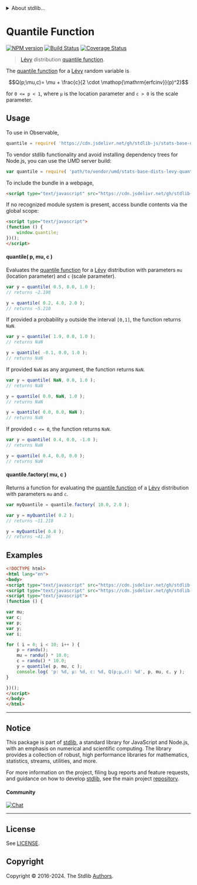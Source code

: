 <!--

@license Apache-2.0

Copyright (c) 2018 The Stdlib Authors.

Licensed under the Apache License, Version 2.0 (the "License");
you may not use this file except in compliance with the License.
You may obtain a copy of the License at

   http://www.apache.org/licenses/LICENSE-2.0

Unless required by applicable law or agreed to in writing, software
distributed under the License is distributed on an "AS IS" BASIS,
WITHOUT WARRANTIES OR CONDITIONS OF ANY KIND, either express or implied.
See the License for the specific language governing permissions and
limitations under the License.

-->


<details>
  <summary>
    About stdlib...
  </summary>
  <p>We believe in a future in which the web is a preferred environment for numerical computation. To help realize this future, we've built stdlib. stdlib is a standard library, with an emphasis on numerical and scientific computation, written in JavaScript (and C) for execution in browsers and in Node.js.</p>
  <p>The library is fully decomposable, being architected in such a way that you can swap out and mix and match APIs and functionality to cater to your exact preferences and use cases.</p>
  <p>When you use stdlib, you can be absolutely certain that you are using the most thorough, rigorous, well-written, studied, documented, tested, measured, and high-quality code out there.</p>
  <p>To join us in bringing numerical computing to the web, get started by checking us out on <a href="https://github.com/stdlib-js/stdlib">GitHub</a>, and please consider <a href="https://opencollective.com/stdlib">financially supporting stdlib</a>. We greatly appreciate your continued support!</p>
</details>

# Quantile Function

[![NPM version][npm-image]][npm-url] [![Build Status][test-image]][test-url] [![Coverage Status][coverage-image]][coverage-url] <!-- [![dependencies][dependencies-image]][dependencies-url] -->

> [Lévy][levy-distribution] distribution [quantile function][quantile-function].

<section class="intro">

The [quantile function][quantile-function] for a [Lévy][levy-distribution] random variable is

<!-- <equation class="equation" label="eq:levy_quantile_function" align="center" raw="Q(p;\mu,c)= \mu + \frac{c}{2 \cdot \operatorname{erfcinv}(p)^2}" alt="Quantile function for a Lévy distribution."> -->

```math
Q(p;\mu,c)= \mu + \frac{c}{2 \cdot \mathop{\mathrm{erfcinv}}(p)^2}
```

<!-- <div class="equation" align="center" data-raw-text="Q(p;\mu,c)= \mu + \frac{c}{2 \cdot \operatorname{erfcinv}(p)^2}" data-equation="eq:levy_quantile_function">
    <img src="https://cdn.jsdelivr.net/gh/stdlib-js/stdlib@51534079fef45e990850102147e8945fb023d1d0/lib/node_modules/@stdlib/stats/base/dists/levy/quantile/docs/img/equation_levy_quantile_function.svg" alt="Quantile function for a Lévy distribution.">
    <br>
</div> -->

<!-- </equation> -->

for `0 <= p < 1`, where `µ` is the location parameter and `c > 0` is the scale parameter.

</section>

<!-- /.intro -->



<section class="usage">

## Usage

To use in Observable,

```javascript
quantile = require( 'https://cdn.jsdelivr.net/gh/stdlib-js/stats-base-dists-levy-quantile@v0.2.0-umd/browser.js' )
```

To vendor stdlib functionality and avoid installing dependency trees for Node.js, you can use the UMD server build:

```javascript
var quantile = require( 'path/to/vendor/umd/stats-base-dists-levy-quantile/index.js' )
```

To include the bundle in a webpage,

```html
<script type="text/javascript" src="https://cdn.jsdelivr.net/gh/stdlib-js/stats-base-dists-levy-quantile@v0.2.0-umd/browser.js"></script>
```

If no recognized module system is present, access bundle contents via the global scope:

```html
<script type="text/javascript">
(function () {
    window.quantile;
})();
</script>
```

#### quantile( p, mu, c )

Evaluates the [quantile function][quantile-function] for a [Lévy][levy-distribution] distribution with parameters `mu` (location parameter) and `c` (scale parameter).

```javascript
var y = quantile( 0.5, 0.0, 1.0 );
// returns ~2.198

y = quantile( 0.2, 4.0, 2.0 );
// returns ~5.218
```

If provided a probability `p` outside the interval `[0,1]`, the function returns `NaN`.

```javascript
var y = quantile( 1.9, 0.0, 1.0 );
// returns NaN

y = quantile( -0.1, 0.0, 1.0 );
// returns NaN
```

If provided `NaN` as any argument, the function returns `NaN`.

```javascript
var y = quantile( NaN, 0.0, 1.0 );
// returns NaN

y = quantile( 0.0, NaN, 1.0 );
// returns NaN

y = quantile( 0.0, 0.0, NaN );
// returns NaN
```

If provided `c <= 0`, the function returns `NaN`.

```javascript
var y = quantile( 0.4, 0.0, -1.0 );
// returns NaN

y = quantile( 0.4, 0.0, 0.0 );
// returns NaN
```

#### quantile.factory( mu, c )

Returns a function for evaluating the [quantile function][quantile-function] of a [Lévy][levy-distribution] distribution with parameters `mu` and `c`.

```javascript
var myQuantile = quantile.factory( 10.0, 2.0 );

var y = myQuantile( 0.2 );
// returns ~11.218

y = myQuantile( 0.8 );
// returns ~41.16
```

</section>

<!-- /.usage -->

<section class="examples">

## Examples

<!-- eslint no-undef: "error" -->

```html
<!DOCTYPE html>
<html lang="en">
<body>
<script type="text/javascript" src="https://cdn.jsdelivr.net/gh/stdlib-js/random-base-randu@umd/browser.js"></script>
<script type="text/javascript" src="https://cdn.jsdelivr.net/gh/stdlib-js/stats-base-dists-levy-quantile@v0.2.0-umd/browser.js"></script>
<script type="text/javascript">
(function () {

var mu;
var c;
var p;
var y;
var i;

for ( i = 0; i < 10; i++ ) {
    p = randu();
    mu = randu() * 10.0;
    c = randu() * 10.0;
    y = quantile( p, mu, c );
    console.log( 'p: %d, µ: %d, c: %d, Q(p;µ,c): %d', p, mu, c, y );
}

})();
</script>
</body>
</html>
```

</section>

<!-- /.examples -->

<!-- Section for related `stdlib` packages. Do not manually edit this section, as it is automatically populated. -->

<section class="related">

</section>

<!-- /.related -->

<!-- Section for all links. Make sure to keep an empty line after the `section` element and another before the `/section` close. -->


<section class="main-repo" >

* * *

## Notice

This package is part of [stdlib][stdlib], a standard library for JavaScript and Node.js, with an emphasis on numerical and scientific computing. The library provides a collection of robust, high performance libraries for mathematics, statistics, streams, utilities, and more.

For more information on the project, filing bug reports and feature requests, and guidance on how to develop [stdlib][stdlib], see the main project [repository][stdlib].

#### Community

[![Chat][chat-image]][chat-url]

---

## License

See [LICENSE][stdlib-license].


## Copyright

Copyright &copy; 2016-2024. The Stdlib [Authors][stdlib-authors].

</section>

<!-- /.stdlib -->

<!-- Section for all links. Make sure to keep an empty line after the `section` element and another before the `/section` close. -->

<section class="links">

[npm-image]: http://img.shields.io/npm/v/@stdlib/stats-base-dists-levy-quantile.svg
[npm-url]: https://npmjs.org/package/@stdlib/stats-base-dists-levy-quantile

[test-image]: https://github.com/stdlib-js/stats-base-dists-levy-quantile/actions/workflows/test.yml/badge.svg?branch=v0.2.0
[test-url]: https://github.com/stdlib-js/stats-base-dists-levy-quantile/actions/workflows/test.yml?query=branch:v0.2.0

[coverage-image]: https://img.shields.io/codecov/c/github/stdlib-js/stats-base-dists-levy-quantile/main.svg
[coverage-url]: https://codecov.io/github/stdlib-js/stats-base-dists-levy-quantile?branch=main

<!--

[dependencies-image]: https://img.shields.io/david/stdlib-js/stats-base-dists-levy-quantile.svg
[dependencies-url]: https://david-dm.org/stdlib-js/stats-base-dists-levy-quantile/main

-->

[chat-image]: https://img.shields.io/gitter/room/stdlib-js/stdlib.svg
[chat-url]: https://app.gitter.im/#/room/#stdlib-js_stdlib:gitter.im

[stdlib]: https://github.com/stdlib-js/stdlib

[stdlib-authors]: https://github.com/stdlib-js/stdlib/graphs/contributors

[umd]: https://github.com/umdjs/umd
[es-module]: https://developer.mozilla.org/en-US/docs/Web/JavaScript/Guide/Modules

[deno-url]: https://github.com/stdlib-js/stats-base-dists-levy-quantile/tree/deno
[deno-readme]: https://github.com/stdlib-js/stats-base-dists-levy-quantile/blob/deno/README.md
[umd-url]: https://github.com/stdlib-js/stats-base-dists-levy-quantile/tree/umd
[umd-readme]: https://github.com/stdlib-js/stats-base-dists-levy-quantile/blob/umd/README.md
[esm-url]: https://github.com/stdlib-js/stats-base-dists-levy-quantile/tree/esm
[esm-readme]: https://github.com/stdlib-js/stats-base-dists-levy-quantile/blob/esm/README.md
[branches-url]: https://github.com/stdlib-js/stats-base-dists-levy-quantile/blob/main/branches.md

[stdlib-license]: https://raw.githubusercontent.com/stdlib-js/stats-base-dists-levy-quantile/main/LICENSE

[levy-distribution]: https://en.wikipedia.org/wiki/L%C3%A9vy_distribution

[quantile-function]: https://en.wikipedia.org/wiki/Quantile_function

</section>

<!-- /.links -->
